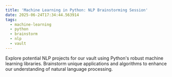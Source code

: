 ```yaml
---
title: 'Machine Learning in Python: NLP Brainstorming Session'
date: 2025-06-24T17:34:44.563914
tags:
  - machine-learning
  - python
  - brainstorm
  - nlp
  - vault
---
```


Explore potential NLP projects for our vault using Python's robust machine learning libraries. Brainstorm unique applications and algorithms to enhance our understanding of natural language processing.
